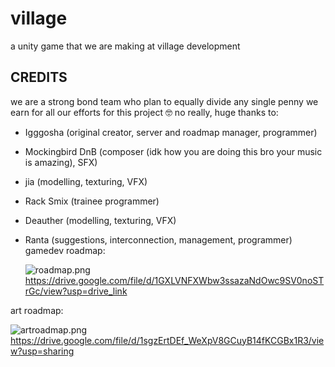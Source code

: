 # village
a unity game that we are making at village development

## CREDITS

we are a strong bond team who plan to equally divide any single penny we earn for all our efforts for this project 🤓
no really, huge thanks to:
- Igggosha (original creator, server and roadmap manager, programmer)
- Mockingbird DnB (composer (idk how you are doing this bro your music is amazing), SFX)
- jia (modelling, texturing, VFX)
- Rack Smix (trainee programmer)
- Deauther (modelling, texturing, VFX)
- Ranta (suggestions, interconnection, management, programmer)
gamedev roadmap:

  ![roadmap.png](https://cdn.discordapp.com/attachments/1123710927284482088/1123903385377185832/roadmap.drawio_2.png)
  https://drive.google.com/file/d/1GXLVNFXWbw3ssazaNdOwc9SV0noSTrGc/view?usp=drive_link

art roadmap:

  ![artroadmap.png](https://cdn.discordapp.com/attachments/1123536817342398505/1124249813517615207/art_roadmap.drawio_2.png)
  https://drive.google.com/file/d/1sgzErtDEf_WeXpV8GCuyB14fKCGBx1R3/view?usp=sharing 
  
